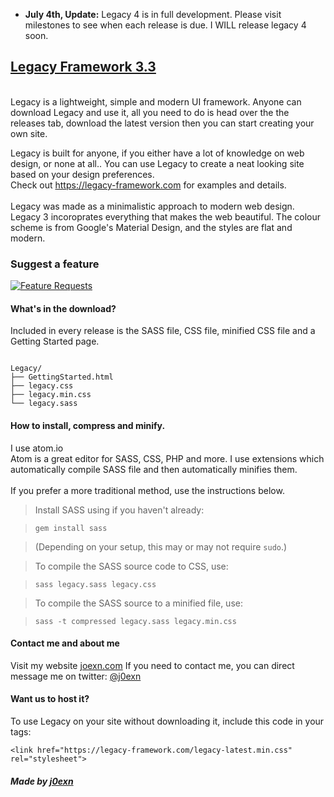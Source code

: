 * **July 4th, Update:** Legacy 4 is in full development. Please visit milestones to see when each release is due. I WILL release legacy 4 soon.

## [Legacy Framework 3.3](https://legacy-framework.com)
<br />
Legacy is a lightweight, simple and modern UI framework.
Anyone can download Legacy and use it, all you need to do is head over the the releases tab, download the latest version then you can start creating your own site.

Legacy is built for anyone, if you either have a lot of knowledge on web design, or none at all.. You can use Legacy to create a neat looking site based on your design preferences.
<br />
Check out <https://legacy-framework.com> for examples and details.<br />
<br />
Legacy was made as a minimalistic approach to modern web design. Legacy 3 incoroprates everything that makes the web beautiful.
The colour scheme is from Google's Material Design, and the styles are flat and modern.

### Suggest a feature
[![Feature Requests](http://feathub.com/j0exn/Legacy-Framework?format=svg)](http://feathub.com/j0exn/Legacy-Framework)

#### What's in the download?

Included in every release is the SASS file, CSS file, minified CSS file and a Getting Started page.

```

Legacy/
├── GettingStarted.html
├── legacy.css
├── legacy.min.css
└── legacy.sass

```

#### How to install, compress and minify.

I use atom.io <br />
Atom is a great editor for SASS, CSS, PHP and more. I use extensions which automatically compile SASS file and then automatically minifies them.
<br /><br />
If you prefer a more traditional method, use the instructions below.

> Install SASS using if you haven't already:

>     gem install sass

> (Depending on your setup, this may or may not require `sudo`.)

> To compile the SASS source code to CSS, use:

>     sass legacy.sass legacy.css

> To compile the SASS source to a minified file, use:

>     sass -t compressed legacy.sass legacy.min.css

#### Contact me and about me
Visit my website [joexn.com](http://joexn.com)
If you need to contact me, you can direct message me on twitter: [@j0exn](https://twitter.com/@j0exn)

#### Want us to host it?
To use Legacy on your site without downloading it, include this code in your <head> tags:

```
<link href="https://legacy-framework.com/legacy-latest.min.css" rel="stylesheet">
```

##### Made by [j0exn](https://joexn.com)
